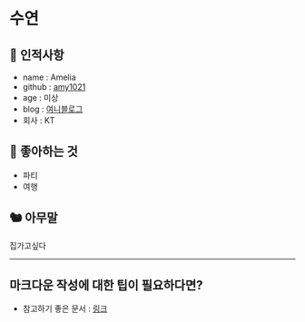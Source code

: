 # 수연

## 🥸 인적사항

- name : Amelia
- github : [amy1021](https://github.com/amy1021)
- age : 미상
- blog : [여니블로그](https://blog.naver.com/yeoni_amy)
- 회사 : KT


## 🥕 좋아하는 것

- 파티
- 여행

## 🐿 아무말

집가고싶다

---

## 마크다운 작성에 대한 팁이 필요하다면?

- 참고하기 좋은 문서 : [링크](https://gist.github.com/ihoneymon/652be052a0727ad59601)
